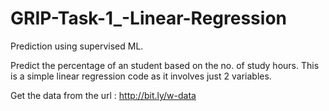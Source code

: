 # GRIP-Task-1_-Linear-Regression

Prediction using supervised ML.

Predict the percentage of an student based on the no. of study hours. This is a simple linear regression code as it involves just 2 variables.

Get the data from the url : http://bit.ly/w-data
